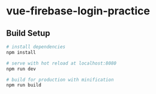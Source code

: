 # vue-firebase-login-practice

## Build Setup

``` bash
# install dependencies
npm install

# serve with hot reload at localhost:8080
npm run dev

# build for production with minification
npm run build
